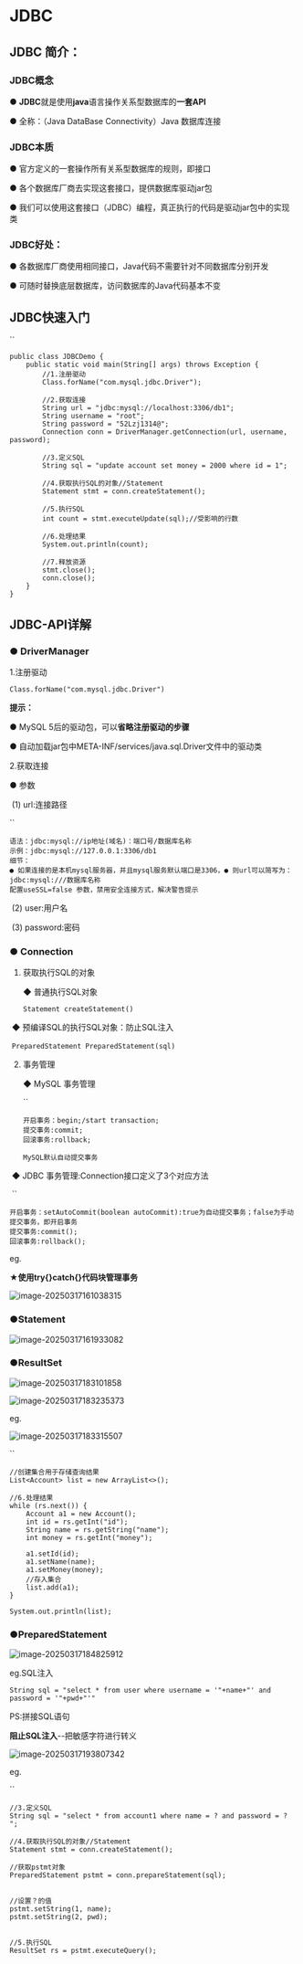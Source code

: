 # JDBC 

## JDBC 简介：

### JDBC概念

● **JDBC**就是使用**java**语言操作关系型数据库的**一套API**

● 全称：（Java DataBase Connectivity）Java 数据库连接

### JDBC本质

● 官方定义的一套操作所有关系型数据库的规则，即接口

● 各个数据库厂商去实现这套接口，提供数据库驱动jar包

● 我们可以使用这套接口（JDBC）编程，真正执行的代码是驱动jar包中的实现类

### JDBC好处：

● 各数据库厂商使用相同接口，Java代码不需要针对不同数据库分别开发

● 可随时替换底层数据库，访问数据库的Java代码基本不变

## JDBC快速入门

``

```
public class JDBCDemo {
    public static void main(String[] args) throws Exception {
        //1.注册驱动
        Class.forName("com.mysql.jdbc.Driver");

        //2.获取连接
        String url = "jdbc:mysql://localhost:3306/db1";
        String username = "root";
        String password = "52Lzj1314@";
        Connection conn = DriverManager.getConnection(url, username, password);

        //3.定义SQL
        String sql = "update account set money = 2000 where id = 1";

        //4.获取执行SQL的对象//Statement
        Statement stmt = conn.createStatement();

        //5.执行SQL
        int count = stmt.executeUpdate(sql);//受影响的行数

        //6.处理结果
        System.out.println(count);

        //7.释放资源
        stmt.close();
        conn.close();
    }
}
```

## JDBC-API详解

### ● DriverManager

1.注册驱动

`Class.forName("com.mysql.jdbc.Driver")`

**提示：**

● MySQL 5后的驱动包，可以**省略注册驱动的步骤**

● 自动加载jar包中META-INF/services/java.sql.Driver文件中的驱动类

2.获取连接

●  参数

​      (1) url:连接路径

``

```
语法：jdbc:mysql://ip地址(域名)：端口号/数据库名称
示例：jdbc:mysql://127.0.0.1:3306/db1
细节：
● 如果连接的是本机mysql服务器，并且mysql服务默认端口是3306，● 则url可以简写为：jdbc:mysql:///数据库名称
配置useSSL=false 参数，禁用安全连接方式，解决警告提示
```

​       (2) user:用户名

​       (3) password:密码

### ● Connection

1. 获取执行SQL的对象

   ◆ 普通执行SQL对象

   `Statement createStatement()`

​       ◆ 预编译SQL的执行SQL对象：防止SQL注入

​        `PreparedStatement PreparedStatement(sql) `

   2. 事务管理

      ◆ MySQL 事务管理

      ``

      ```
      开启事务：begin;/start transaction;
      提交事务:commit;
      回滚事务:rollback;
      
      MySQL默认自动提交事务
      ```

​       ◆ JDBC 事务管理:Connection接口定义了3个对应方法

​         ``

```
开启事务：setAutoCommit(boolean autoCommit):true为自动提交事务；false为手动提交事务，即开启事务
提交事务:commit();
回滚事务:rollback();
```

eg.

**★使用try{}catch{}代码块管理事务**

![image-20250317161038315](C:\Users\33742\AppData\Roaming\Typora\typora-user-images\image-20250317161038315.png)

### ●Statement

![image-20250317161933082](C:\Users\33742\AppData\Roaming\Typora\typora-user-images\image-20250317161933082.png)

### ●ResultSet

![image-20250317183101858](C:\Users\33742\AppData\Roaming\Typora\typora-user-images\image-20250317183101858.png)

![image-20250317183235373](C:\Users\33742\AppData\Roaming\Typora\typora-user-images\image-20250317183235373.png)

eg.

![image-20250317183315507](C:\Users\33742\AppData\Roaming\Typora\typora-user-images\image-20250317183315507.png)

``

```
//创建集合用于存储查询结果
List<Account> list = new ArrayList<>();

//6.处理结果
while (rs.next()) {
    Account a1 = new Account();
    int id = rs.getInt("id");
    String name = rs.getString("name");
    int money = rs.getInt("money");

    a1.setId(id);
    a1.setName(name);
    a1.setMoney(money);
    //存入集合
    list.add(a1);
}

System.out.println(list);
```

### ●PreparedStatement

![image-20250317184825912](C:\Users\33742\AppData\Roaming\Typora\typora-user-images\image-20250317184825912.png)

eg.SQL注入

`String sql = "select * from user where username = '"+name+"' and password = '"+pwd+"'"`

PS:拼接SQL语句

**阻止SQL注入**--把敏感字符进行转义

![image-20250317193807342](C:\Users\33742\AppData\Roaming\Typora\typora-user-images\image-20250317193807342.png)

eg.

``

```
//3.定义SQL
String sql = "select * from account1 where name = ? and password = ? ";

//4.获取执行SQL的对象//Statement
Statement stmt = conn.createStatement();

//获取pstmt对象
PreparedStatement pstmt = conn.prepareStatement(sql);


//设置？的值
pstmt.setString(1, name);
pstmt.setString(2, pwd);


//5.执行SQL
ResultSet rs = pstmt.executeQuery();
```